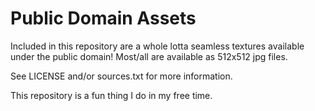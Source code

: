 Public Domain Assets
===

Included in this repository are a whole lotta seamless textures available under the public domain!
Most/all are available as 512x512 jpg files.

See LICENSE and/or sources.txt for more information.

This repository is a fun thing I do in my free time.
